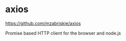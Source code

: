 # axios  

https://github.com/mzabriskie/axios  

Promise based HTTP client for the browser and node.js






